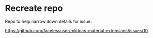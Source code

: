 # Recreate repo

Repo to help narrow down details for issue:

<https://github.com/facelessuser/mkdocs-material-extensions/issues/10>